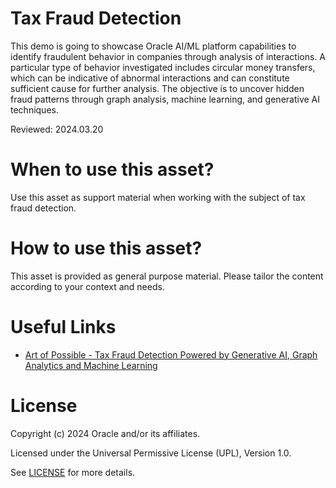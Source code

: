 # Tax Fraud Detection
 
This demo is going to showcase Oracle AI/ML platform capabilities to identify fraudulent behavior in companies through analysis of interactions.
A particular type of behavior investigated includes circular money transfers, which can be indicative of abnormal interactions and can constitute sufficient cause for further analysis.
The objective is to uncover hidden fraud patterns through graph analysis, machine learning, and generative AI techniques.

Reviewed: 2024.03.20
 

# When to use this asset?

Use this asset as support material when working with the subject of tax fraud detection.


# How to use this asset?

This asset is provided as general purpose material. Please tailor the content according to your context and needs.


# Useful Links
 
- [Art of Possible - Tax Fraud Detection Powered by Generative AI, Graph Analytics and Machine Learning](https://www.youtube.com/watch?v=nvFmTZNC7F8)

 
# License
 
Copyright (c) 2024 Oracle and/or its affiliates.
 
Licensed under the Universal Permissive License (UPL), Version 1.0.
 
See [LICENSE](https://github.com/oracle-devrel/technology-engineering/blob/main/LICENSE) for more details.
